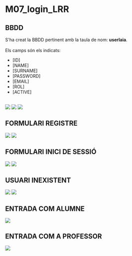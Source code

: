 # M07_login_LRR

## BBDD

S'ha creat la BBDD pertinent amb la taula de nom: **userlaia**. 
<br><br>
Els camps són els indicats: 
* [ID]
* [NAME]
* [SURNAME]
* [PASSWORD]
* [EMAIL]
* [ROL]
* [ACTIVE]
<br>
<img src="https://i.imgur.com/ITzvFk2.png">
<img src="https://i.imgur.com/BqppIk0.png">
<img src="https://i.imgur.com/FyyU7Ot.png">

## FORMULARI REGISTRE
<img src="https://i.imgur.com/n8J4aQx.png">
<img src="https://i.imgur.com/K3bUAou.png">

## FORMULARI INICI DE SESSIÓ
<img src="https://i.imgur.com/Dg8hL62.png">
<img src="https://i.imgur.com/wf3SSFO.png">

## USUARI INEXISTENT
<img src="https://i.imgur.com/B8EkREe.png">
<img src="https://i.imgur.com/FAwaa5B.png">

## ENTRADA COM ALUMNE
<img src="https://i.imgur.com/OG4RlKu.png">

## ENTRADA COM A PROFESSOR
<img src="https://i.imgur.com/kMRLZl4.png">


